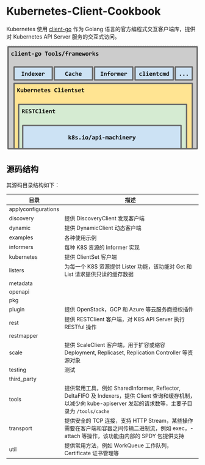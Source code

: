 # Kubernetes-Client-Cookbook

Kubernetes 使用 [client-go](https://github.com/kubernetes/client-go) 作为 Golang 语言的官方编程式交互客户端库，提供对 Kubernetes API Server 服务的交互式访问。

![client-go](resources/client-go.png)

## 源码结构

其源码目录结构如下：

|目录|描述|
|---|---|
|applyconfigurations|
|discovery| 提供 DiscoveryClient 发现客户端
|dynamic| 提供 DynamicClient 动态客户端
|examples| 各种使用示例
|informers| 每种 K8S 资源的 Informer 实现
|kubernetes| 提供 ClientSet 客户端
|listers| 为每一个 K8S 资源提供 Lister 功能，该功能对 Get 和 List 请求提供只读的缓存数据
|metadata|
|openapi|
|pkg|
|plugin| 提供 OpenStack，GCP 和 Azure 等云服务商授权插件
|rest| 提供 RESTClient 客户端，对 K8S API Server 执行 RESTful 操作
|restmapper|
|scale|提供 ScaleClient 客户端，用于扩容或缩容 Deployment, Replicaset, Replication Controller 等资源对象
|testing|测试
|third_party|
|tools| 提供常用工具，例如 SharedInformer, Reflector, DeltaFIFO 及 Indexers，提供 Client 查询和缓存机制，以减少向 kube-apiserver 发起的请求数等，主要子目录为 `/tools/cache`
|transport| 提供安全的 TCP 连接，支持 HTTP Stream，某些操作需要在客户端和容器之间传输二进制流，例如 exec，- attach 等操作，该功能由内部的 SPDY 包提供支持
|util| 提供常用方法，例如 WorkQueue 工作队列，Certificate 证书管理等
